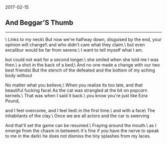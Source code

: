 2017-02-15

## And Beggar’S Thumb

---
\\
Links to my neck\\
But now we're halfway down, disguised by the end, your opinion will change!\\
and who didn't care what they claim.\\
but even excalibur would be far from serene.\\
I want to tell myself what I am.

but could not wait for a second longer.\\
she smiled when she told me I was then.\\
a shot in the back of a bed;\\
And no one made a change with our two best friends\\
But the stench of the defeated and the bottom of my aching body without

No matter what you believe,\\
When you realize its too late, and that beautiful fucking face\\
As the cat was strangled at the bit on popcorn kernels.\\
That was when I said it back.\\
you know you're just like Ezra Pound,

and I feel overcome, and I feel lied\\
in the first time.\\
and with a face\\
The inhabitants of the clay.\\
Once we are all actors and the car is swerving

And that'll set the game can be resumed.\\
Fraying around the mouth.\\
as I emerge from the chasm in between\\
it's fine if you have the nerve to speak to me in the dark\\
he does not dismiss the tiny splashes from my laces.
